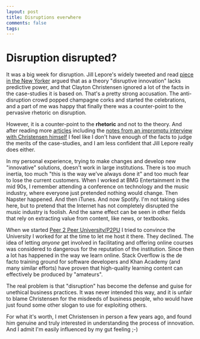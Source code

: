 ```yaml
---
layout: post
title: Disruptions everwhere 
comments: false
tags: 
---
```


# Disruption disrupted?

It was a big week for disruption. Jill Lepore's widely tweeted and read [piece in the New Yorker](http://www.newyorker.com/reporting/2014/06/23/140623fa_fact_lepore?currentPage=all) argued that as a theory "disruptive innovation" lacks predictive power, and that Clayton Christensen ignored a lot of the facts in the case-studies it is based on. That's a pretty strong accusation. The anti-disruption crowd popped champagne corks and started the celebrations, and a part of me was happy that finally there was a counter-point to the pervasive rhetoric on disruption. 

However, it is a counter-point to the **rhetoric** and not to the theory. And after reading more [articles](http://www.slate.com/blogs/future_tense/2014/06/23/clayton_christensen_jill_lepore_agree_disruptive_innovation_has_become_a.html) including the [notes from an impromptu interview with Christensen himself](http://www.businessweek.com/articles/2014-06-20/clayton-christensen-responds-to-new-yorker-takedown-of-disruptive-innovation#p1) I feel like I don't have enough of the facts to judge the merits of the case-studies, and I am less confident that Jill Lepore really does either. 

In my personal experience, trying to make changes and develop new "innovative" solutions, doesn't work in large institutions. There is too much inertia, too much "this is the way we've always done it" and too much fear to lose the current customers. When I worked at BMG Entertainment in the mid 90s, I remember attending a conference on technology and the music industry, where everyone just pretended nothing would change. Then Napster happened. And then iTunes. And now Spotify. I'm not taking sides here, but to pretend that the Internet has not completely disrupted the music industry is foolish. And the same effect can be seen in other fields that rely on extracting value from content, like news, or textbooks. 

When we started [Peer 2 Peer University/P2PU](http://p2pu.org) I tried to convince the University I worked for at the time to let me host it there. They declined. The idea of letting *anyone* get involved in facilitating and offering online courses was considered to dangerous for the reputation of the institution. Since then a lot has happened in the way we learn online. Stack Overflow is the de facto training ground for software developers and Khan Academy (and many similar efforts) have proven that high-quality learning content can effectively be produced by "amateurs".  

The real problem is that "disruption" has become the defense and guise for unethical business practices. It was never intended this way, and it is unfair to blame Christensen for the misdeeds of business people, who would have just found some other slogan to use for exploiting others. 

For what it's worth, I met Christensen in person a few years ago, and found him genuine and truly interested in understanding the process of innovation. And I admit I'm easily influenced by my gut feeling ;-)


